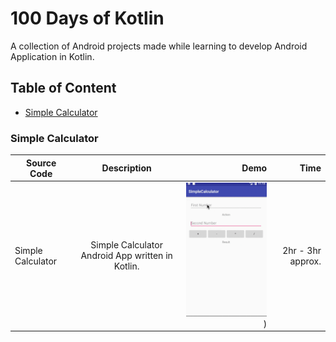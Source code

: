 # 100 Days of Kotlin

A collection of Android projects made while learning to develop Android Application in Kotlin.

## Table of Content

- [Simple Calculator](#simple-calculator)


### Simple Calculator



| Source Code        | Description           | Demo  | Time  |
| ------------- |:-------------:| -----:| -----:|
| Simple Calculator      | Simple Calculator Android App written in Kotlin. | ![Simple Calculator Demo](https://github.com/aashishtamsya/100-Days-of-Kotlin/blob/master/Resources/SimpleCalculator.gif "Simple Calculator Demo")) | 2hr - 3hr approx. |